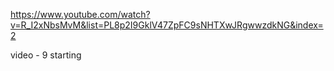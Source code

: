 https://www.youtube.com/watch?v=R_I2xNbsMvM&list=PL8p2I9GklV47ZpFC9sNHTXwJRgwwzdkNG&index=2

video - 9 starting